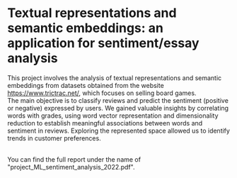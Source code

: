 # Textual representations and semantic embeddings: an application for sentiment/essay analysis

This project involves the analysis of textual representations and semantic embeddings from datasets obtained from the website https://www.trictrac.net/, which focuses on selling board games. <br>
The main objective is to classify reviews and predict the sentiment (positive or negative) expressed by users. We gained valuable insights by correlating words with grades, using word vector representation and dimensionality reduction to establish meaningful associations between words and sentiment in reviews. Exploring the represented space allowed us to identify trends in customer preferences.<br><br>

You can find the full report under the name of "project_ML_sentiment_analysis_2022.pdf".
